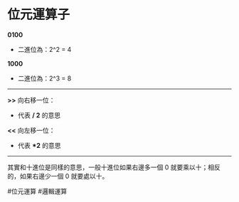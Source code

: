 # 位元運算子
**0100**
- 二進位為：2^2 = 4

**1000**
- 二進位為：2^3 = 8

---
**>>** 向右移一位：
- 代表 **/ 2** 的意思

**<<** 向左移一位：
- 代表 **\*2** 的意思

---
其實和十進位是同樣的意思，一般十進位如果右邊多一個 0 就要乘以十；相反的，如果右邊少一個 0 就要處以十。

#位元運算
#邏輯運算